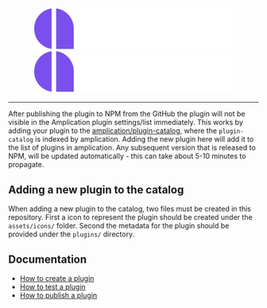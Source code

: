 <h3 align="center">
    <a href="https://amplication.com/#gh-light-mode-only">
    <img src="https://github.com/amplication/amplication/blob/master/.github/assets/amplication-logo-dark-mode.svg">
    </a>
    <a href="https://amplication.com/#gh-dark-mode-only">
    <img src="https://github.com/amplication/amplication/blob/master/.github/assets/amplication-logo-dark-mode.svg">
    </a>
</h3>

---

After publishing the plugin to NPM from the GitHub the plugin will not be visible in the Amplication plugin settings/list immediately. This works by adding your plugin to the [amplication/plugin-catalog](https://github.com/amplication/plugin-catalog), where the `plugin-catalog` is indexed by amplication. Adding the new plugin here will add it to the list of plugins in amplication. Any subsequent version that is released to NPM, will be updated automatically - this can take about 5-10 minutes to propagate.

## Adding a new plugin to the catalog

When adding a new plugin to the catalog, two files must be created in this repository. First a icon to represent the plugin should be created under the `assets/icons/` folder. Second the metadata for the plugin should be provided under the `plugins/` directory.

## Documentation

- [How to create a plugin](https://docs.amplication.com/plugins/how-to-create-plugin/)
- [How to test a plugin](https://docs.amplication.com/plugins/how-to-test-plugin/)
- [How to publish a plugin](https://docs.amplication.com/plugins/publish-plugin/)